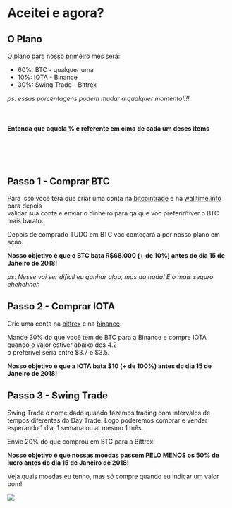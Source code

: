 # Aceitei e agora?

## O Plano

O plano para nosso primeiro mês será:

- 60%: BTC - qualquer uma
- 10%: IOTA - Binance
- 30%: Swing Trade - Bittrex

*ps: essas porcentagens podem mudar a qualquer momento!!!!*

<br>

#### Entenda que aquela % é referente em cima de cada um deses items

<br>
<br>

<br>

## Passo 1 - Comprar BTC

Para isso você terá que criar uma conta na [bitcointrade](bitcointrade.com.br) e na [walltime.info](walltime.info) para depois<br> 
validar sua conta e enviar o dinheiro para qa que voc preferir/tiver o BTC mais barato.

Depois de comprado TUDO em BTC voc começará a por nosso plano em ação.

**Nosso objetivo é que o BTC bata R$68.000 (+ de 10%) antes do dia 15 de Janeiro de 2018!**


*ps: Nesse vai ser difícil eu ganhar algo, mas da nada! É o mais seguro ehehehheh*

## Passo 2 - Comprar IOTA

Crie uma conta na [bittrex](https://www.bittrex.com/) e na [binance](https://www.binance.com/).

Mande 30% do que você tem de BTC para a Binance e compre IOTA quando o valor estiver abaixo dos 4.2<br>
o preferível seria entre $3.7 e $3.5.

**Nosso objetivo é que a IOTA bata $10 (+ de 100%) antes do dia 15 de Janeiro de 2018!**


## Passo 3 - Swing Trade

Swing Trade  o nome dado quando fazemos trading com intervalos de tempos diferentes do Day Trade.
Logo poderemos comprar e vender esperando 1 dia, 1 semana ou at mesmo 1 mês.

Envie 20% do que comprou em BTC para a Bittrex

**Nosso objetivo é que nossas moedas passem PELO MENOS os 50% de lucro antes do dia 15 de Janeiro de 2018!**

Veja quais moedas eu tenho, mas só compre quando eu indicar um valor bom!

![](https://i.imgur.com/bKSVoXb.png)

